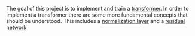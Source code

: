 The goal of this project is to implement and train a [transformer][transformer-pdf]. In order to implement a transformer there are some more fundamental concepts that should be understood. This includes a [normalization layer][layernorm-pdf] and a [residual network][resnet-pdf]

[transformer-pdf]: ./papers/transformer.pdf
[layernorm-pdf]: ./papers/layernorm.pdf
[resnet-pdf]: ./papers/resnet.pdf


